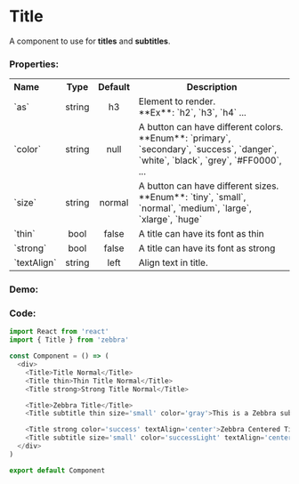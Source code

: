 # Title

A component to use for **titles**  and **subtitles**.

### Properties:

<table>
  <tbody>
    <tr>
      <th class='name' align="left">Name</th>
      <th align="center">Type</th>
      <th align="center">Default</th>
      <th>Description</th>
    </tr>
    <tr>
      <td>`as`</td>
      <td class='type' align="center">string</td>
      <td class='default-type' align="center">h3</td>
      <td>
        Element to render. <br />
        **Ex**:
        `h2`, `h3`, `h4` ...
      </td>
    </tr>
    <tr>
      <td>`color`</td>
      <td class='type' align="center">string</td>
      <td class='default-type' align="center">null</td>
      <td>
        A button can have different colors. <br />
        **Enum**:
        `primary`, `secondary`, `success`, `danger`, `white`, `black`, `grey`, `#FF0000`, ...
      </td>
    </tr>
    <tr>
      <td>`size`</td>
      <td class='type' align="center">string</td>
      <td class='default-type' align="center">normal</td>
      <td>
        A button can have different sizes. <br />
        **Enum**:
        `tiny`, `small`, `normal`, `medium`, `large`, `xlarge`, `huge`
      </td>
    </tr>
    <tr>
      <td>`thin`</td>
      <td class='type' align="center">bool</td>
      <td class='default-type' align="center">false</td>
      <td>A title can have its font as thin</td>
    </tr>
    <tr>
      <td>`strong`</td>
      <td class='type' align="center">bool</td>
      <td class='default-type' align="center">false</td>
      <td>A title can have its font as strong</td>
    </tr>
    <tr>
      <td>`textAlign`</td>
      <td class='type' align="center">string</td>
      <td class='default-type' align="center">left</td>
      <td>Align text in title.</td>
    </tr>
  </tbody>
</table>


### Demo:

<!-- STORY -->

### Code:

```js
import React from 'react'
import { Title } from 'zebbra'

const Component = () => (
  <div>
    <Title>Title Normal</Title>
    <Title thin>Thin Title Normal</Title>
    <Title strong>Strong Title Normal</Title>

    <Title>Zebbra Title</Title>
    <Title subtitle thin size='small' color='gray'>This is a Zebbra subtitle</Title>

    <Title strong color='success' textAlign='center'>Zebbra Centered Title</Title>
    <Title subtitle size='small' color='successLight' textAlign='center'>This is a Zebbra subtitle</Title>
  </div>
)

export default Component
```
